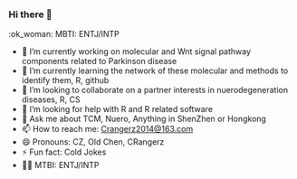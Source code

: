 ### Hi there 👋

<!--
**CRangerz/CRangerz** is a ✨ _special_ ✨ repository because its `README.md` (this file) appears on your GitHub profile.

Here are some ideas to get you started:

- 🔭 I’m currently working on molecular and Wnt signal pathway components related to Parkinson disease
- 🌱 I’m currently learning the network of these molecular and methods to identify them, R, github
- 👯 I’m looking to collaborate on a partner interests in nuerodegeneration diseases, R, CS
- 🤔 I’m looking for help with R and R related software
- 💬 Ask me about TCM, Nuero, Anything in ShenZhen or Hongkong
- 📫 How to reach me: Crangerz2014@163.com
- 😄 Pronouns: CZ, Old Chen, CRangerz
- ⚡ Fun fact: Cold Jokes
-->:ok_woman: MBTI: ENTJ/INTP
- 🔭 I’m currently working on molecular and Wnt signal pathway components related to Parkinson disease
- 🌱 I’m currently learning the network of these molecular and methods to identify them, R, github
- 👯 I’m looking to collaborate on a partner interests in nuerodegeneration diseases, R, CS
- 🤔 I’m looking for help with R and R related software
- 💬 Ask me about TCM, Nuero, Anything in ShenZhen or Hongkong
- 📫 How to reach me: Crangerz2014@163.com
- 😄 Pronouns: CZ, Old Chen, CRangerz
- ⚡ Fun fact: Cold Jokes
- :ok_woman: MTBI: ENTJ/INTP
